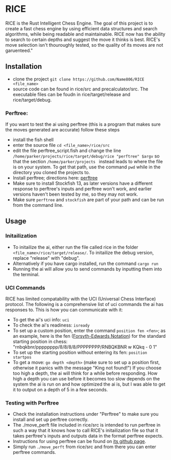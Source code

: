# RICE
RICE is the Rust Intelligent Chess Engine. The goal of this project is to create a fast chess engine by using efficient data structures and search algorithms, while being readable and maintainable.  RICE now has the ability to search to certain depths and suggest the move it thinks is best. RICE's move selection isn't thouroughly tested, so the quality of its moves are not garuenteed."
## Installation
 * clone the project ``` git clone https://github.com/Name806/RICE <file_name> ```
 * source code can be found in rice/src and precalculator/src. The executable files can be foudn in rice/target/release and rice/target/debug.

### Perftree:
If you want to test the ai using perftree (this is a program that makes sure the moves generated are accurate) follow these steps
 * install the fish shell
 * enter the source file ``` cd <file_name>/rice/src ```
 * edit the file perftree_script.fish and change the line ``` /home/parker/projects/rice/target/debug/rice "perftree" $argv ``` so that the section ```/home/parker/projects ``` instead leads to where the file is on your system. To get that path, use the command ``` pwd ``` while in the directory you cloned the projects to.
 * Install perftree; directions here: [perftree](https://github.com/agausmann/perftree)
 * Make sure to install Stockfish 13, as later versions have a different response to perftree's inputs and perftree won't work, and earlier versions haven't been tested by me, so they may not work.
 * Make sure ```perftree``` and ```stockfish``` are part of your path and can be run from the command line.

## Usage
### Initailization
 * To initailize the ai, either run the file called rice in the folder ```<file_name>/rice/target/release/```. To initailize the debug version, replace "release" with "debug".
 * Alternatively if you have cargo installed, run the command ```cargo run```
 * Running the ai will allow you to send commands by inputting them into the terminal.
### UCI Commands
RICE has limited compatability with the UCI (Universal Chess Interface) protocol. The following is a comprehensive list of uci commands the ai has responses to. This is how you can communicate with it:
 * To get the ai's uci info: ```uci```
 * To check the ai's readiness: ```isready```
 * To set up a custom position, enter the command ```position fen <fen>```; as an example, here is the fen ([Forsyth-Edwards Notation](https://www.chess.com/terms/fen-chess)) for the standard starting position in chess: "rnbqkbnr/pppppppp/8/8/8/8/PPPPPPPP/RNBQKBNR w KQkq - 0 1"
 * To set up the starting position without entering its fen: ```position startpos```
 * To get a move: ```go depth <depth>``` (make sure to set up a position first, otherwise it panics with the message "King not found!") If you choose too high a depth, the ai will think for a while before responding. How high a depth you can use before it becomes too slow depends on the system the ai is run on and how optimized the ai is, but I was able to get it to output on a depth of 5 in a few seconds.
### Testing with Perftree
 * Check the installation instructions under "Perftree" to make sure you install and set up perftree correctly.
 * The ./move_perft file included in rice/src is intended to run perftree in such a way that it knows how to call RICE's initailization file so that it takes perftree's inputs and outputs data in the format perftree expects.
 * Instructions for using perftree can be found on [its github page](https://github.com/agausmann/perftree).
 * Simply run ```./move_perft``` from rice/src and from there you can enter perftree commands.
